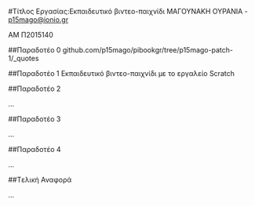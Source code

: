 ﻿#Τίτλος Εργασίας:Εκπαιδευτικό βιντεο-παιχνίδι
ΜΑΓΟΥΝΑΚΗ ΟΥΡΑΝΙΑ - p15mago@ionio.gr

ΑΜ Π2015140

##Παραδοτέο 0
github.com/p15mago/pibookgr/tree/p15mago-patch-1/_quotes

##Παραδοτέο 1
Εκπαιδευτικό βιντεο-παιχνίδι με το εργαλείο  Scratch


##Παραδοτέο 2

…

##Παραδοτέο 3

...

##Παραδοτέο 4

...

##Tελική Αναφορά

...
